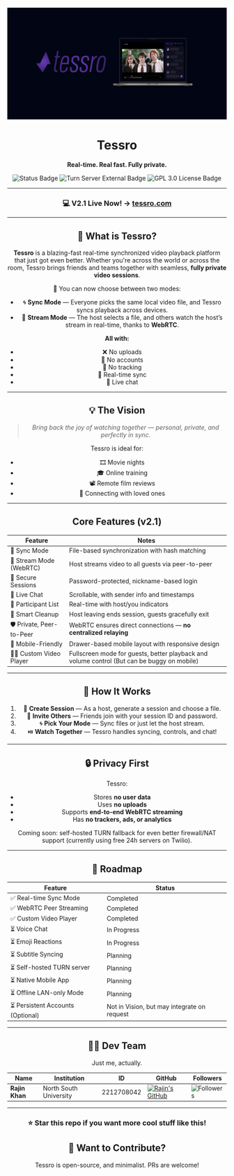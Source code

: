 <p align="center">
  <img src="./documentation/banneroptimized.jpeg" alt="Tessro Banner" />
</p>

<h1 align="center">Tessro</h1>
<p align="center"><strong>Real-time. Real fast. Fully private.</strong></p>

<p align="center">
  <img src="https://img.shields.io/badge/Status-v2.1.0 Running-green" alt="Status Badge">
  <img src="https://img.shields.io/badge/TURN Server-External-purple" alt="Turn Server External Badge">
  <img src="https://img.shields.io/badge/License-GPL 3.0-lightgrey" alt="GPL 3.0 License Badge">
</p>

<div align="center">

---

### **💻 V2.1 Live Now! →** [tessro.com](https://tessro.com/)

---

<!-- test comment -->

## 🎥 What is Tessro?

**Tessro** is a blazing-fast real-time synchronized video playback platform that just got even better. Whether you're across the world or across the room, Tessro brings friends and teams together with seamless, **fully private video sessions**.

🚀 You can now choose between two modes:

- 🌀 **Sync Mode** — Everyone picks the same local video file, and Tessro syncs playback across devices.
- 📡 **Stream Mode** — The host selects a file, and others watch the host’s stream in real-time, thanks to **WebRTC**.

**All with:**
- ❌ No uploads  
- 🔐 No accounts  
- 👀 No tracking  
- 🔄 Real-time sync  
- 💬 Live chat  

---

## 💡 The Vision

> *Bring back the joy of watching together — personal, private, and perfectly in sync.*

Tessro is ideal for:
- 🎞️ Movie nights
- 🎓 Online training
- 📽️ Remote film reviews
- 🤝 Connecting with loved ones

---

## Core Features (v2.1)

| Feature                          | Notes                                                             |
|----------------------------------|--------------------------------------------------------------------|
| 🔁 Sync Mode                     | File-based synchronization with hash matching                     |
| 📡 Stream Mode (WebRTC)          | Host streams video to all guests via peer-to-peer                 |
| 🔐 Secure Sessions               | Password-protected, nickname-based login                          |
| 💬 Live Chat                     | Scrollable, with sender info and timestamps                       |
| 👥 Participant List              | Real-time with host/you indicators                                |
| 🧠 Smart Cleanup                 | Host leaving ends session, guests gracefully exit                 |
| 🛡️ Private, Peer-to-Peer         | WebRTC ensures direct connections — **no centralized relaying**   |
| 📱 Mobile-Friendly               | Drawer-based mobile layout with responsive design                 |
| 👨‍💻 Custom Video Player           | Fullscreen mode for guests, better playback and volume control (But can be buggy on mobile) |

---

## 🧐 How It Works

1. 🔧 **Create Session** — As a host, generate a session and choose a file.
2. 🔑 **Invite Others** — Friends join with your session ID and password.
3. 🌀 **Pick Your Mode** — Sync files or just let the host stream.
4. ⏯️ **Watch Together** — Tessro handles syncing, controls, and chat!

---

## 🔒 Privacy First

Tessro:
- Stores **no user data**
- Uses **no uploads**
- Supports **end-to-end WebRTC streaming**
- Has **no trackers, ads, or analytics**

Coming soon: self-hosted TURN fallback for even better firewall/NAT support (currently using free 24h servers on Twilio).

---

## 🔮 Roadmap

| Feature                          | Status      |
|----------------------------------|-------------|
| ✅ Real-time Sync Mode           | Completed   |
| ✅ WebRTC Peer Streaming         | Completed   |
| ✅ Custom Video Player           | Completed   |
| ⏳ Voice Chat                    | In Progress |
| ⏳ Emoji Reactions               | In Progress |
| ⏳ Subtitle Syncing              | Planning    |
| ⏳ Self-hosted TURN server       | Planning    |
| ⏳ Native Mobile App             | Planning    |
| ⏳ Offline LAN-only Mode         | Planning    |
| ⏳ Persistent Accounts (Optional) | Not in Vision, but may integrate on request    |

---

## **👨‍💻 Dev Team**

Just me, actually.

| Name                      | Institution             | ID | GitHub | Followers |
|---------------------------|-------------------------|--  |--------|------|
| **Rajin Khan**            | North South University | 2212708042 | [![Rajin's GitHub](https://img.shields.io/badge/-rajin--khan-181717?style=for-the-badge&logo=github&logoColor=white)](https://github.com/rajin-khan) | ![Followers](https://img.shields.io/github/followers/rajin-khan?label=Follow&style=social) |

---

### ⭐ **Star this repo if you want more cool stuff like this!**

## 🚀 Want to Contribute?

Tessro is open-source, and minimalist. PRs are welcome!

</div>
